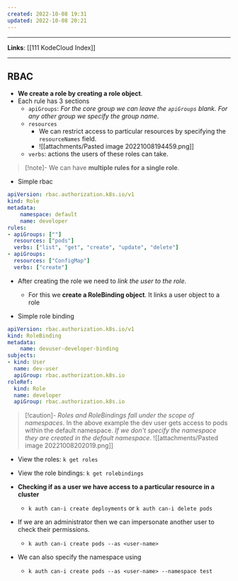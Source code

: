 ```yaml
---
created: 2022-10-08 19:31
updated: 2022-10-08 20:21
---
```

---
**Links**: [[111 KodeCloud Index]]

---
## RBAC
- **We create a role by creating a role object**.
- Each rule has 3 sections
	- `apiGroups`: *For the core group we can leave the `apiGroups` blank. For any other group we specify the group name*.
	- `resources`
		- We can restrict access to particular resources by specifying the `resourceNames` field.
		- ![[attachments/Pasted image 20221008194459.png]]
	- `verbs`: actions the users of these roles can take.

> [!note]- We can have **multiple rules for a single role**.

- Simple rbac
```yaml
apiVersion: rbac.authorization.k8s.io/v1
kind: Role
metadata:
	namespace: default
	name: developer
rules:
- apiGroups: [""]
  resources: ["pods"]
  verbs: ["list", "get", "create", "update", "delete"]
- apiGroups:
  resources: ["ConfigMap"]
  verbs: ["create"]
```

- After creating the role we need to *link the user to the role*.
	- For this we **create a RoleBinding object**. It links a user object to a role

- Simple role binding
```yaml
apiVersion: rbac.authorization.k8s.io/v1
kind: RoleBinding
metadata:
	name: devuser-developer-binding
subjects:
- kind: User
  name: dev-user
  apiGroup: rbac.authorization.k8s.io
roleRef:
  kind: Role
  name: developer
  apiGroup: rbac.authorization.k8s.io
```

> [!caution]- *Roles and RoleBindings fall under the scope of namespaces*.
> In the above example the dev user gets access to pods within the default namespace.
> *If we don't specify the namespace they are created in the default namespace*.
> ![[attachments/Pasted image 20221008202019.png]]

- View the roles: `k get roles`
- View the role bindings: `k get rolebindings`

- **Checking if as a user we have access to a particular resource in a cluster**
	- `k auth can-i create deployments` or `k auth can-i delete pods`
- If we are an administrator then we can impersonate another user to check their permissions.
	- `k auth can-i create pods --as <user-name>`
- We can also specify the namespace using
	- `k auth can-i create pods --as <user-name> --namespace test`